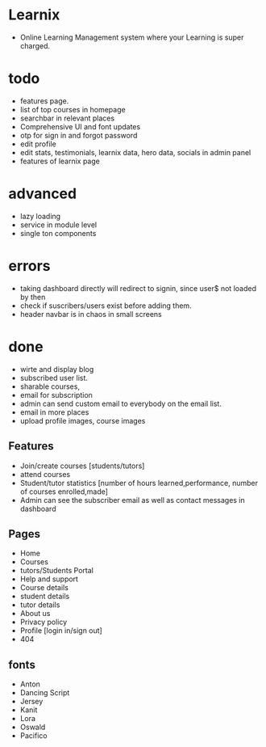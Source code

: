 # Learnix 
- Online Learning Management system where your Learning is super charged. 

# todo 
- features page.
- list of top courses in homepage
- searchbar in relevant places
- Comprehensive UI and font updates
- otp for sign in and forgot password
- edit profile
- edit stats, testimonials, learnix data, hero data, socials in admin panel
- features of learnix page


# advanced
- lazy loading
- service in module level
- single ton components

# errors
- taking dashboard directly will redirect to signin, since user$ not loaded by then
- check if suscribers/users exist before adding them.
- header navbar is in chaos in small screens


# done
- wirte and display blog
- subscribed user list.
- sharable courses,
- email for subscription
- admin can send custom email to everybody on the email list. 
- email in more places
- upload profile images, course images 




## Features
   - Join/create courses [students/tutors]
   - attend courses
   - Student/tutor statistics [number of hours learned,performance, number of courses enrolled,made]
   - Admin can see the subscriber email as well as contact messages in dashboard


## Pages
  - Home
  - Courses
  - tutors/Students Portal
  - Help and support
  - Course details
  - student details
  - tutor details
  - About us
  - Privacy policy
  - Profile [login in/sign out]
  - 404 

## fonts 
  - Anton
  - Dancing Script
  - Jersey
  - Kanit
  - Lora
  - Oswald
  - Pacifico
